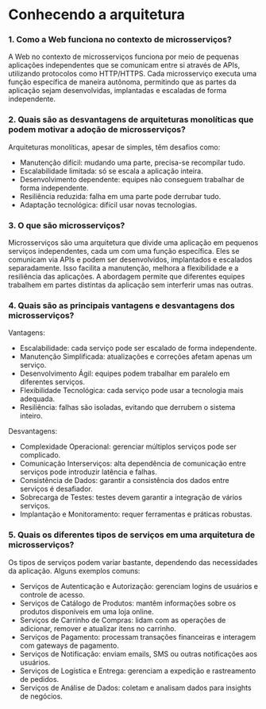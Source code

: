 # Conhecendo a arquitetura

### 1. Como a Web funciona no contexto de microsserviços?
A Web no contexto de microsserviços funciona por meio de pequenas aplicações independentes que se comunicam entre si através de APIs, utilizando protocolos como HTTP/HTTPS. Cada microsserviço executa uma função específica de maneira autônoma, permitindo que as partes da aplicação sejam desenvolvidas, implantadas e escaladas de forma independente.

### 2. Quais são as desvantagens de arquiteturas monolíticas que podem motivar a adoção de microsserviços?
Arquiteturas monolíticas, apesar de simples, têm desafios como:
- Manutenção difícil: mudando uma parte, precisa-se recompilar tudo.
- Escalabilidade limitada: só se escala a aplicação inteira.
- Desenvolvimento dependente: equipes não conseguem trabalhar de forma independente.
- Resiliência reduzida: falha em uma parte pode derrubar tudo.
- Adaptação tecnológica: difícil usar novas tecnologias.

### 3. O que são microsserviços?
Microsserviços são uma arquitetura que divide uma aplicação em pequenos serviços independentes, cada um com uma função específica. Eles se comunicam via APIs e podem ser desenvolvidos, implantados e escalados separadamente. Isso facilita a manutenção, melhora a flexibilidade e a resiliência das aplicações. A abordagem permite que diferentes equipes trabalhem em partes distintas da aplicação sem interferir umas nas outras.

### 4. Quais são as principais vantagens e desvantagens dos microsserviços?
Vantagens:
- Escalabilidade: cada serviço pode ser escalado de forma independente.
- Manutenção Simplificada: atualizações e correções afetam apenas um serviço.
- Desenvolvimento Ágil: equipes podem trabalhar em paralelo em diferentes serviços.
- Flexibilidade Tecnológica: cada serviço pode usar a tecnologia mais adequada.
- Resiliência: falhas são isoladas, evitando que derrubem o sistema inteiro.

Desvantagens:
- Complexidade Operacional: gerenciar múltiplos serviços pode ser complicado.
- Comunicação Interserviços: alta dependência de comunicação entre serviços pode introduzir latência e falhas.
- Consistência de Dados: garantir a consistência dos dados entre serviços é desafiador.
- Sobrecarga de Testes: testes devem garantir a integração de vários serviços.
- Implantação e Monitoramento: requer ferramentas e práticas robustas.

### 5. Quais os diferentes tipos de serviços em uma arquitetura de microsserviços?
Os tipos de serviços podem variar bastante, dependendo das necessidades da aplicação. Alguns exemplos comuns:
- Serviços de Autenticação e Autorização: gerenciam logins de usuários e controle de acesso.
- Serviços de Catálogo de Produtos: mantêm informações sobre os produtos disponíveis em uma loja online.
- Serviços de Carrinho de Compras: lidam com as operações de adicionar, remover e atualizar itens no carrinho.
- Serviços de Pagamento: processam transações financeiras e interagem com gateways de pagamento.
- Serviços de Notificação: enviam emails, SMS ou outras notificações aos usuários.
- Serviços de Logística e Entrega: gerenciam a expedição e rastreamento de pedidos.
- Serviços de Análise de Dados: coletam e analisam dados para insights de negócios.